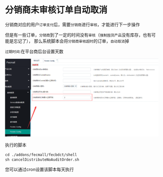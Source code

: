 分销商未审核订单自动取消
==========



分销商对应的用户`订单支付`后，需要`分销商`进行`审核`，才能进行下一步操作

但是有一些订单，`分销商`到了一定的时间没有`审核`（`强制囤货产品`没有库存，也有可能是忘记了），
那么系统脚本会将`分销商审核超时`的订单，`自动取消`掉


`过期时间`:在平台商后台设置天数

![](images/fecbdct-111.png)


执行的脚本

```
cd ./addons/fecmall/fecbdct/shell
sh cancelDistributeNoAuditOrder.sh

```

您可以通过cron设置该脚本每天执行
